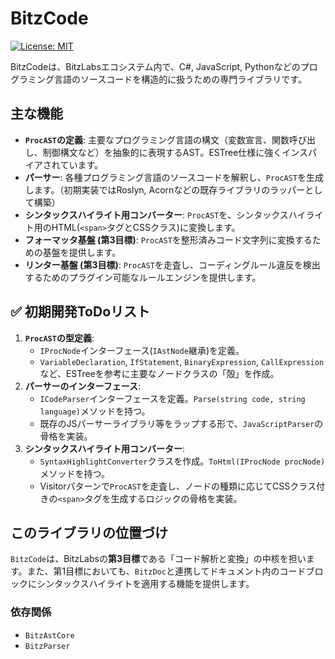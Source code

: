 # BitzCode

[![License: MIT](https://img.shields.io/badge/License-MIT-yellow.svg)](https://opensource.org/licenses/MIT)

BitzCodeは、BitzLabsエコシステム内で、C#, JavaScript, Pythonなどのプログラミング言語のソースコードを構造的に扱うための専門ライブラリです。

## 主な機能

-   **`ProcAST`の定義**: 主要なプログラミング言語の構文（変数宣言、関数呼び出し、制御構文など）を抽象的に表現するAST。ESTree仕様に強くインスパイアされています。
-   **パーサー**: 各種プログラミング言語のソースコードを解釈し、`ProcAST`を生成します。（初期実装ではRoslyn, Acornなどの既存ライブラリのラッパーとして構築）
-   **シンタックスハイライト用コンバーター**: `ProcAST`を、シンタックスハイライト用のHTML(`<span>`タグとCSSクラス)に変換します。
-   **フォーマッタ基盤 (第3目標)**: `ProcAST`を整形済みコード文字列に変換するための基盤を提供します。
-   **リンター基盤 (第3目標)**: `ProcAST`を走査し、コーディングルール違反を検出するためのプラグイン可能なルールエンジンを提供します。

## ✅ 初期開発ToDoリスト

1.  **`ProcAST`の型定義**:
    *   `IProcNode`インターフェース(`IAstNode`継承)を定義。
    *   `VariableDeclaration`, `IfStatement`, `BinaryExpression`, `CallExpression`など、ESTreeを参考に主要なノードクラスの「殻」を作成。
2.  **パーサーのインターフェース**:
    *   `ICodeParser`インターフェースを定義。`Parse(string code, string language)`メソッドを持つ。
    *   既存のJSパーサーライブラリ等をラップする形で、`JavaScriptParser`の骨格を実装。
3.  **シンタックスハイライト用コンバーター**:
    *   `SyntaxHighlightConverter`クラスを作成。`ToHtml(IProcNode procNode)`メソッドを持つ。
    *   Visitorパターンで`ProcAST`を走査し、ノードの種類に応じてCSSクラス付きの`<span>`タグを生成するロジックの骨格を実装。

## このライブラリの位置づけ

`BitzCode`は、BitzLabsの**第3目標**である「コード解析と変換」の中核を担います。また、第1目標においても、`BitzDoc`と連携してドキュメント内のコードブロックにシンタックスハイライトを適用する機能を提供します。

### 依存関係

-   `BitzAstCore`
-   `BitzParser`
